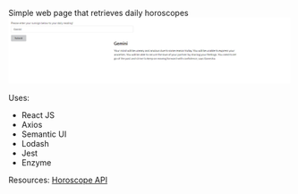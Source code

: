 Simple web page that retrieves daily horoscopes
![alt-text](https://github.com/gewashington/Daily-Horoscope/blob/master/dailyhoroscopescreenshot.png "Screen shot")

Uses:
- React JS
- Axios
- Semantic UI
- Lodash
- Jest
- Enzyme

Resources:
[Horoscope API](https://github.com/tapaswenipathak/Horoscope-API)